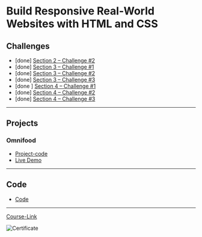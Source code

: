 # Build Responsive Real-World Websites with HTML and CSS
## Challenges
- [done] [Section 2 – Challenge #2](./Challenges/01-Challenges/)
- [done] [Section 3 – Challenge #1](./Challenges/02-Challenges/)
- [done] [Section 3 – Challenge #2](./Challenges/03-Challenges/)
- [done] [Section 3 – Challenge #3](./Challenges/04-Challenges/)
- [done ] [Section 4 – Challenge #1](./Challenges/05-Challenges/)
- [done] [Section 4 – Challenge #2](./Challenges/06-Challenges/)
- [done] [Section 4 – Challenge #3](./Challenges/07-Challenges/)

---
## Projects
### Omnifood
- [Project-code](./Projects/Omnifood) <br>
- [Live Demo](https://esraamhamed1.github.io/omnifood-app/)
---
## Code
- [Code](Code)
---
[Course-Link](https://www.udemy.com/course/design-and-develop-a-killer-website-with-html5-and-css3)<br>

![Certificate](https://via.placeholder.com/468x300?text=Certificate+Here)
